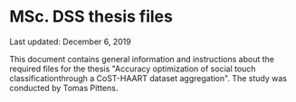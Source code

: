 # MSc. DSS thesis files
Last updated: December 6, 2019

This document contains general information and instructions about the required files for the thesis "Accuracy optimization of social touch classificationthrough a CoST-HAART dataset aggregation". The study was conducted by Tomas Pittens.
